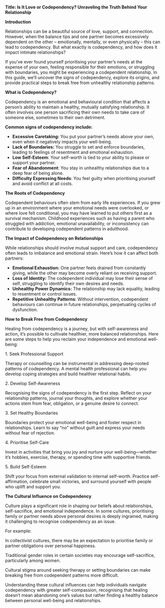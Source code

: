**Title: Is It Love or Codependency? Unraveling the Truth Behind Your Relationship**

**Introduction**

Relationships can be a beautiful source of love, support, and connection. However, when the balance tips and one partner becomes excessively dependent on the other – emotionally, mentally, or even physically – this can lead to codependency. But what exactly is codependency, and how does it impact intimate relationships?

If you’ve ever found yourself prioritising your partner’s needs at the expense of your own, feeling responsible for their emotions, or struggling with boundaries, you might be experiencing a codependent relationship. In this guide, we’ll uncover the signs of codependency, explore its origins, and provide practical steps to break free from unhealthy relationship patterns.

**What is Codependency?**

Codependency is an emotional and behavioural condition that affects a person’s ability to maintain a healthy, mutually satisfying relationship. It often involves one person sacrificing their own needs to take care of someone else, sometimes to their own detriment.

**Common signs of codependency include:**

- **Excessive Caretaking:** You put your partner’s needs above your own, even when it negatively impacts your well-being.
- **Lack of Boundaries:** You struggle to set and enforce boundaries, leading to feelings of resentment and emotional exhaustion.
- **Low Self-Esteem**: Your self-worth is tied to your ability to please or support your partner.
- **Fear of Abandonment**: You stay in unhealthy relationships due to a deep fear of being alone.
- **Difficulty Expressing Needs**: You feel guilty when prioritising yourself and avoid conflict at all costs.

**The Roots of Codependency**

Codependent behaviours often stem from early life experiences. If you grew up in an environment where your emotional needs were overlooked, or where love felt conditional, you may have learned to put others first as a survival mechanism. Childhood experiences such as having a parent who struggled with addiction, emotional unavailability, or inconsistency can contribute to developing codependent patterns in adulthood.

**The Impact of Codependency on Relationships**

While relationships should involve mutual support and care, codependency often leads to imbalance and emotional strain. Here’s how it can affect both partners:

- **Emotional Exhaustion:** One partner feels drained from constantly giving, while the other may become overly reliant on receiving support.
- **Loss of Identity:** The codependent individual may lose their sense of self, struggling to identify their own desires and needs.
- **Unhealthy Power Dynamics:** The relationship may lack equality, leading to resentment or control issues.
- **Repetitive Unhealthy Patterns**: Without intervention, codependent behaviours can continue in future relationships, perpetuating cycles of dysfunction.

**How to Break Free from Codependency**

Healing from codependency is a journey, but with self-awareness and action, it’s possible to cultivate healthier, more balanced relationships. Here are some steps to help you reclaim your independence and emotional well-being:

1\. Seek Professional Support

Therapy or counselling can be instrumental in addressing deep-rooted patterns of codependency. A mental health professional can help you develop coping strategies and build healthier relational habits.

2\. Develop Self-Awareness

Recognising the signs of codependency is the first step. Reflect on your relationship patterns, journal your thoughts, and explore whether your actions stem from fear, obligation, or a genuine desire to connect.

3\. Set Healthy Boundaries

Boundaries protect your emotional well-being and foster respect in relationships. Learn to say “no” without guilt and express your needs without fear of rejection.

4\. Prioritise Self-Care

Invest in activities that bring you joy and nurture your well-being—whether it’s hobbies, exercise, therapy, or spending time with supportive friends.

5\. Build Self-Esteem

Shift your focus from external validation to internal self-worth. Practice self-affirmation, celebrate small victories, and surround yourself with people who uplift and support you.

**The Cultural Influence on Codependency**

Culture plays a significant role in shaping our beliefs about relationships, self-sacrifice, and emotional independence. In some cultures, prioritising family or partner needs above personal desires is deeply ingrained, making it challenging to recognise codependency as an issue.

For example:

In collectivist cultures, there may be an expectation to prioritise family or partner obligations over personal happiness.

Traditional gender roles in certain societies may encourage self-sacrifice, particularly among women.

Cultural stigma around seeking therapy or setting boundaries can make breaking free from codependent patterns more difficult.

Understanding these cultural influences can help individuals navigate codependency with greater self-compassion, recognising that healing doesn’t mean abandoning one’s values but rather finding a healthy balance between personal well-being and relationships.
